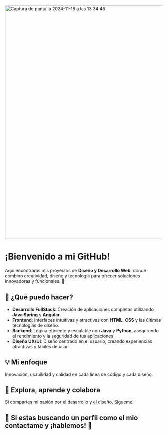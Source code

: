 <img width="746" alt="Captura de pantalla 2024-11-18 a las 13 34 46" src="https://github.com/user-attachments/assets/1ce80977-47a7-45e7-a358-32ee0769fc51">

# ¡Bienvenido a mi GitHub! 

Aquí encontrarás mis proyectos de **Diseño y Desarrollo Web**, donde combino creatividad, diseño y tecnología para ofrecer soluciones innovadoras y funcionales. 🚀

## 🔧 ¿Qué puedo hacer?

- **Desarrollo FullStack**: Creación de aplicaciones completas utilizando **Java Spring** y **Angular**.
- **Frontend**: Interfaces intuitivas y atractivas con **HTML**, **CSS** y las últimas tecnologías de diseño.
- **Backend**: Lógica eficiente y escalable con **Java** y **Python**, asegurando el rendimiento y la seguridad de tus aplicaciones.
- **Diseño UX/UI**: Diseño centrado en el usuario, creando experiencias atractivas y fáciles de usar.

## 💡 Mi enfoque
Innovación, usabilidad y calidad en cada línea de código y cada diseño.

## 📌 Explora, aprende y colabora
Si compartes mi pasión por el desarrollo y el diseño, Sigueme!

## 🔧 Si estas buscando un perfil como el mio contactame y ¡hablemos! 💬

